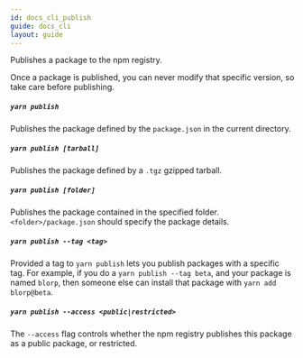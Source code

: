 ```yaml
---
id: docs_cli_publish
guide: docs_cli
layout: guide
---
```


<p class="lead">Publishes a package to the npm registry.</p>

Once a package is published, you can never modify that specific version, so
take care before publishing.

##### `yarn publish` <a class="toc" id="toc-yarn-publish" href="#toc-yarn-publish"></a>

Publishes the package defined by the `package.json` in the current directory.

##### `yarn publish [tarball]` <a class="toc" id="toc-yarn-publish-tarball" href="#toc-yarn-publish-tarball"></a>

Publishes the package defined by a `.tgz` gzipped tarball.

##### `yarn publish [folder]` <a class="toc" id="toc-yarn-publish-folder" href="#toc-yarn-publish-folder"></a>

Publishes the package contained in the specified folder.
`<folder>/package.json` should specify the package details.

##### `yarn publish --tag <tag>` <a class="toc" id="toc-yarn-publish-tag" href="#toc-yarn-publish-tag"></a>

Provided a tag to `yarn publish` lets you publish packages with a specific tag.
For example, if you do a `yarn publish --tag beta`, and your package is named
`blorp`, then someone else can install that package with `yarn add blorp@beta`.

##### `yarn publish --access <public|restricted>` <a class="toc" id="toc-yarn-publish-access" href="#toc-yarn-publish-access"></a>

The `--access` flag controls whether the npm registry publishes this package as 
a public package, or restricted.
